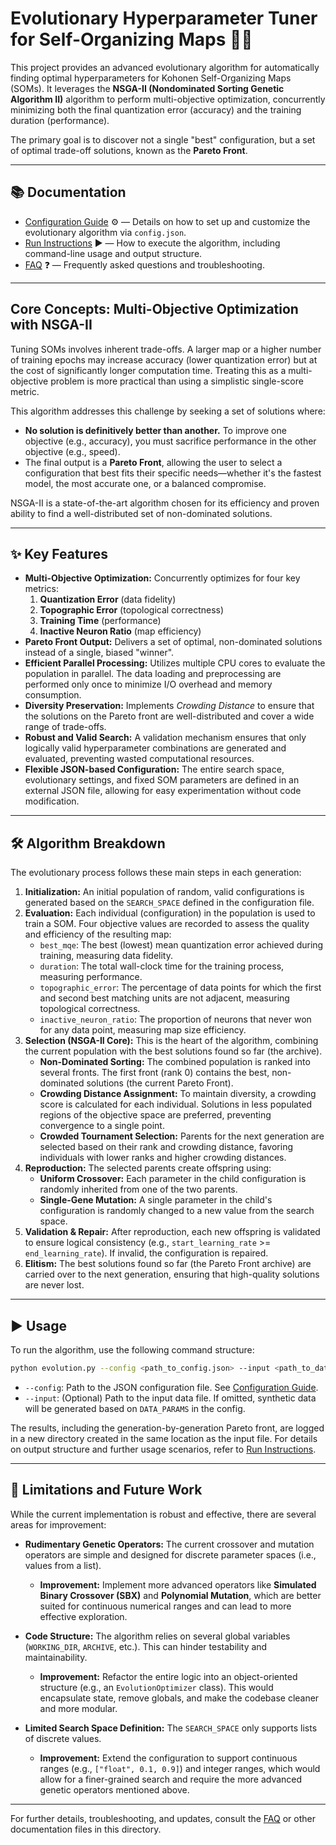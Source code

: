 # Evolutionary Hyperparameter Tuner for Self-Organizing Maps 🧬🧠

This project provides an advanced evolutionary algorithm for automatically finding optimal hyperparameters for Kohonen Self-Organizing Maps (SOMs). It leverages the **NSGA-II (Nondominated Sorting Genetic Algorithm II)** algorithm to perform multi-objective optimization, concurrently minimizing both the final quantization error (accuracy) and the training duration (performance).

The primary goal is to discover not a single "best" configuration, but a set of optimal trade-off solutions, known as the **Pareto Front**.

---

## 📚 Documentation

- [Configuration Guide](../docs/ea/CONFIG.md) ⚙️ — Details on how to set up and customize the evolutionary algorithm via `config.json`.
- [Run Instructions](../docs/ea/RUN.md) ▶️ — How to execute the algorithm, including command-line usage and output structure.
- [FAQ](../docs/ea/FAQ.md) ❓ — Frequently asked questions and troubleshooting.

---

## Core Concepts: Multi-Objective Optimization with NSGA-II

Tuning SOMs involves inherent trade-offs. A larger map or a higher number of training epochs may increase accuracy (lower quantization error) but at the cost of significantly longer computation time. Treating this as a multi-objective problem is more practical than using a simplistic single-score metric.

This algorithm addresses this challenge by seeking a set of solutions where:
-   **No solution is definitively better than another.** To improve one objective (e.g., accuracy), you must sacrifice performance in the other objective (e.g., speed).
-   The final output is a **Pareto Front**, allowing the user to select a configuration that best fits their specific needs—whether it's the fastest model, the most accurate one, or a balanced compromise.

NSGA-II is a state-of-the-art algorithm chosen for its efficiency and proven ability to find a well-distributed set of non-dominated solutions.

---

## ✨ Key Features

*   **Multi-Objective Optimization:** Concurrently optimizes for four key metrics:
    1.  **Quantization Error** (data fidelity)
    2.  **Topographic Error** (topological correctness)
    3.  **Training Time** (performance)
    4.  **Inactive Neuron Ratio** (map efficiency)
*   **Pareto Front Output:** Delivers a set of optimal, non-dominated solutions instead of a single, biased "winner".
*   **Efficient Parallel Processing:** Utilizes multiple CPU cores to evaluate the population in parallel. The data loading and preprocessing are performed only once to minimize I/O overhead and memory consumption.
*   **Diversity Preservation:** Implements *Crowding Distance* to ensure that the solutions on the Pareto front are well-distributed and cover a wide range of trade-offs.
*   **Robust and Valid Search:** A validation mechanism ensures that only logically valid hyperparameter combinations are generated and evaluated, preventing wasted computational resources.
*   **Flexible JSON-based Configuration:** The entire search space, evolutionary settings, and fixed SOM parameters are defined in an external JSON file, allowing for easy experimentation without code modification.

---

## 🛠️ Algorithm Breakdown

The evolutionary process follows these main steps in each generation:

1.  **Initialization:** An initial population of random, valid configurations is generated based on the `SEARCH_SPACE` defined in the configuration file.
2.  **Evaluation:** Each individual (configuration) in the population is used to train a SOM. Four objective values are recorded to assess the quality and efficiency of the resulting map:
    *   `best_mqe`: The best (lowest) mean quantization error achieved during training, measuring data fidelity.
    *   `duration`: The total wall-clock time for the training process, measuring performance.
    *   `topographic_error`: The percentage of data points for which the first and second best matching units are not adjacent, measuring topological correctness.
    *   `inactive_neuron_ratio`: The proportion of neurons that never won for any data point, measuring map size efficiency.
3.  **Selection (NSGA-II Core):** This is the heart of the algorithm, combining the current population with the best solutions found so far (the archive).
    *   **Non-Dominated Sorting:** The combined population is ranked into several fronts. The first front (rank 0) contains the best, non-dominated solutions (the current Pareto Front).
    *   **Crowding Distance Assignment:** To maintain diversity, a crowding score is calculated for each individual. Solutions in less populated regions of the objective space are preferred, preventing convergence to a single point.
    *   **Crowded Tournament Selection:** Parents for the next generation are selected based on their rank and crowding distance, favoring individuals with lower ranks and higher crowding distances.
4.  **Reproduction:** The selected parents create offspring using:
    *   **Uniform Crossover:** Each parameter in the child configuration is randomly inherited from one of the two parents.
    *   **Single-Gene Mutation:** A single parameter in the child's configuration is randomly changed to a new value from the search space.
5.  **Validation & Repair:** After reproduction, each new offspring is validated to ensure logical consistency (e.g., `start_learning_rate` >= `end_learning_rate`). If invalid, the configuration is repaired.
6.  **Elitism:** The best solutions found so far (the Pareto Front archive) are carried over to the next generation, ensuring that high-quality solutions are never lost.

---

## ▶️ Usage

To run the algorithm, use the following command structure:

```bash
python evolution.py --config <path_to_config.json> --input <path_to_data.csv>
```

-   `--config`: Path to the JSON configuration file. See [Configuration Guide](../docs/ea/CONFIG.md).
-   `--input`: (Optional) Path to the input data file. If omitted, synthetic data will be generated based on `DATA_PARAMS` in the config.

The results, including the generation-by-generation Pareto front, are logged in a new directory created in the same location as the input file. For details on output structure and further usage scenarios, refer to [Run Instructions](../docs/ea/RUN.md).

---

## 🚧 Limitations and Future Work

While the current implementation is robust and effective, there are several areas for improvement:

*   **Rudimentary Genetic Operators:** The current crossover and mutation operators are simple and designed for discrete parameter spaces (i.e., values from a list).
    *   **Improvement:** Implement more advanced operators like **Simulated Binary Crossover (SBX)** and **Polynomial Mutation**, which are better suited for continuous numerical ranges and can lead to more effective exploration.

*   **Code Structure:** The algorithm relies on several global variables (`WORKING_DIR`, `ARCHIVE`, etc.). This can hinder testability and maintainability.
    *   **Improvement:** Refactor the entire logic into an object-oriented structure (e.g., an `EvolutionOptimizer` class). This would encapsulate state, remove globals, and make the codebase cleaner and more modular.

*   **Limited Search Space Definition:** The `SEARCH_SPACE` only supports lists of discrete values.
    *   **Improvement:** Extend the configuration to support continuous ranges (e.g., `["float", 0.1, 0.9]`) and integer ranges, which would allow for a finer-grained search and require the more advanced genetic operators mentioned above.

---

For further details, troubleshooting, and updates, consult the [FAQ](../docs/ea/FAQ.md) or other documentation files in this directory.

